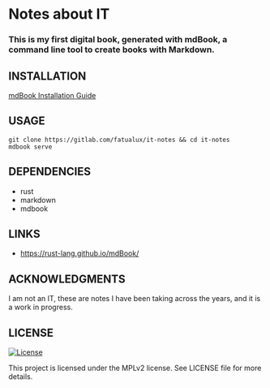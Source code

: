 # Notes about IT

### This is my first digital book, generated with mdBook, a command line tool to create books with Markdown.

## INSTALLATION

[mdBook Installation Guide](https://rust-lang.github.io/mdBook/guide/installation.html)

## USAGE

```
git clone https://gitlab.com/fatualux/it-notes && cd it-notes
mdbook serve
```

## DEPENDENCIES

- rust
- markdown
- mdbook

## LINKS

- https://rust-lang.github.io/mdBook/

## ACKNOWLEDGMENTS

I am not an IT, these are notes I have been taking across the years, and it is a work in progress.


## LICENSE

[![License](https://img.shields.io/badge/License-MozillaPublicLicense%20v2-blue.svg)](https://www.mozilla.org/en-US/MPL/2.0)

This project is licensed under the MPLv2 license.
See LICENSE file for more details.
